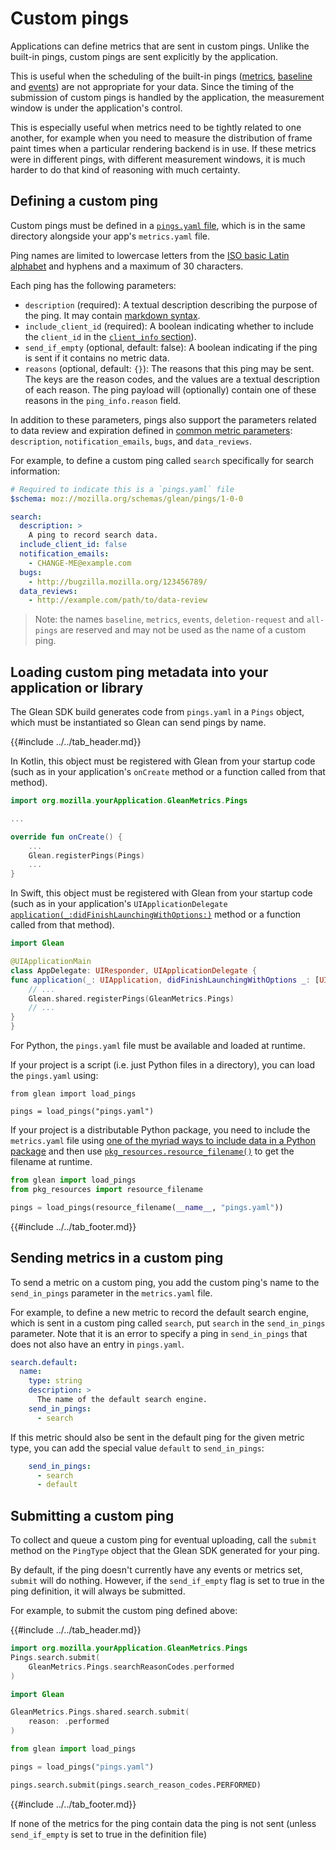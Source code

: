 # Custom pings

Applications can define metrics that are sent in custom pings. Unlike the built-in pings, custom pings are sent explicitly by the application.

This is useful when the scheduling of the built-in pings ([metrics](metrics.html), [baseline](baseline.html) and [events](events.html)) are not appropriate for your data.  Since the timing of the submission of custom pings is handled by the application, the measurement window is under the application's control.

This is especially useful when metrics need to be tightly related to one another, for example when you need to measure the distribution of frame paint times when a particular rendering backend is in use.  If these metrics were in different pings, with different measurement windows, it is much harder to do that kind of reasoning with much certainty.

## Defining a custom ping

Custom pings must be defined in a [`pings.yaml` file](https://mozilla.github.io/glean_parser/pings-yaml.html), which is in the same directory alongside your app's `metrics.yaml` file.

Ping names are limited to lowercase letters from the [ISO basic Latin alphabet](https://en.wikipedia.org/wiki/ISO_basic_Latin_alphabet)
and hyphens and a maximum of 30 characters.

Each ping has the following parameters:

- `description` (required): A textual description describing the purpose of the ping. It may contain [markdown syntax](https://www.markdownguide.org/basic-syntax/).
- `include_client_id` (required): A boolean indicating whether to include the
  `client_id` in the [`client_info` section](index.md#The-client_info-section)).
- `send_if_empty` (optional, default: false): A boolean indicating if the ping is sent if it contains no metric data.
- `reasons` (optional, default: `{}`): The reasons that this ping may be sent. The keys are the reason codes, and the values are a textual description of each reason. The ping payload will (optionally) contain one of these reasons in the `ping_info.reason` field.

In addition to these parameters, pings also support the parameters related to data review and expiration defined in [common metric parameters](../adding-new-metrics.md#common-metric-parameters): `description`, `notification_emails`, `bugs`, and `data_reviews`.

For example, to define a custom ping called `search` specifically for search information:

```YAML
# Required to indicate this is a `pings.yaml` file
$schema: moz://mozilla.org/schemas/glean/pings/1-0-0

search:
  description: >
    A ping to record search data.
  include_client_id: false
  notification_emails:
    - CHANGE-ME@example.com
  bugs:
    - http://bugzilla.mozilla.org/123456789/
  data_reviews:
    - http://example.com/path/to/data-review
```

> Note: the names `baseline`, `metrics`, `events`, `deletion-request` and `all-pings` are reserved and may not be used as the name of a custom ping.

## Loading custom ping metadata into your application or library

The Glean SDK build generates code from `pings.yaml` in a `Pings` object, which must be instantiated so Glean can send pings by name.

{{#include ../../tab_header.md}}

<div data-lang="Kotlin" class="tab">

In Kotlin, this object must be registered with Glean from your startup code (such as in your application's `onCreate` method or a function called from that method).

```Kotlin
import org.mozilla.yourApplication.GleanMetrics.Pings

...

override fun onCreate() {
    ...
    Glean.registerPings(Pings)
    ...
}
```

</div>

<div data-lang="Swift" class="tab">

In Swift, this object must be registered with Glean from your startup code
(such as in your application's `UIApplicationDelegate` [`application(_:didFinishLaunchingWithOptions:)`](https://developer.apple.com/documentation/uikit/uiapplicationdelegate/1622921-application) method or a function called from that method).

```swift
import Glean

@UIApplicationMain
class AppDelegate: UIResponder, UIApplicationDelegate {
func application(_: UIApplication, didFinishLaunchingWithOptions _: [UIApplication.LaunchOptionsKey: Any]?) -> Bool {
    // ...
    Glean.shared.registerPings(GleanMetrics.Pings)
    // ...
}
}
```

</div>

<div data-lang="Python" class="tab">

For Python, the `pings.yaml` file must be available and loaded at runtime.

If your project is a script (i.e. just Python files in a directory), you can load the `pings.yaml` using:

```
from glean import load_pings

pings = load_pings("pings.yaml")
```

If your project is a distributable Python package, you need to include the `metrics.yaml` file using [one of the myriad ways to include data in a Python package](https://setuptools.readthedocs.io/en/latest/setuptools.html#including-data-files) and then use [`pkg_resources.resource_filename()`](https://setuptools.readthedocs.io/en/latest/pkg_resources.html#resource-extraction) to get the filename at runtime.

```Python
from glean import load_pings
from pkg_resources import resource_filename

pings = load_pings(resource_filename(__name__, "pings.yaml"))
```

</div>

{{#include ../../tab_footer.md}}

## Sending metrics in a custom ping

To send a metric on a custom ping, you add the custom ping's name to the `send_in_pings` parameter in the `metrics.yaml` file.

For example, to define a new metric to record the default search engine, which is sent in a custom ping called `search`, put `search` in the `send_in_pings` parameter.  Note that it is an error to specify a ping in `send_in_pings` that does not also have an entry in `pings.yaml`.

```YAML
search.default:
  name:
    type: string
    description: >
      The name of the default search engine.
    send_in_pings:
      - search
```

If this metric should also be sent in the default ping for the given metric type, you can add the special value `default` to `send_in_pings`:

```YAML
    send_in_pings:
      - search
      - default
```

## Submitting a custom ping

To collect and queue a custom ping for eventual uploading, call the `submit` method on the `PingType` object that the Glean SDK generated for your ping.

By default, if the ping doesn't currently have any events or metrics set, `submit` will do nothing.  However, if the `send_if_empty` flag is set to true in the ping definition, it will always be submitted.

For example, to submit the custom ping defined above:

{{#include ../../tab_header.md}}

<div data-lang="Kotlin" class="tab">

```kotlin
import org.mozilla.yourApplication.GleanMetrics.Pings
Pings.search.submit(
    GleanMetrics.Pings.searchReasonCodes.performed
)
```

</div>

<div data-lang="Swift" class="tab">

```swift
import Glean

GleanMetrics.Pings.shared.search.submit(
    reason: .performed
)
```

</div>

<div data-lang="Python" class="tab">

```Python
from glean import load_pings

pings = load_pings("pings.yaml")

pings.search.submit(pings.search_reason_codes.PERFORMED)
```

</div>

{{#include ../../tab_footer.md}}

If none of the metrics for the ping contain data the ping is not sent (unless `send_if_empty` is set to true in the definition file)
